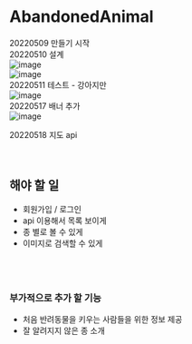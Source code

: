 # AbandonedAnimal

20220509 만들기 시작 <br>
20220510 설계  <br>
![image](https://user-images.githubusercontent.com/76997276/170293576-92763896-4357-47eb-99f7-087f74750753.png)<br>
![image](https://user-images.githubusercontent.com/76997276/170293489-4ffd5825-2086-427f-a9d2-f8968733de73.png)<br>
20220511 테스트 - 강아지만 <br>
![image](https://user-images.githubusercontent.com/76997276/170293757-35f96e2b-bf65-4cf5-98b8-587a8faba974.png)<br>
20220517 배너 추가 <br>
![image](https://user-images.githubusercontent.com/76997276/170293949-b41a7f2e-dda9-4944-bbfe-b6b2837948ab.png)<br>

20220518 지도 api <br><br><br>




## 해야 할 일
- 회원가입 / 로그인 <br>
- api 이용해서 목록 보이게 <br>
- 종 별로 볼 수 있게 <br>
- 이미지로 검색할 수 있게 <br><br><br><br>


### 부가적으로 추가 할 기능
- 처음 반려동물을 키우는 사람들을 위한 정보 제공 <br>
- 잘 알려지지 않은 종 소개 <br>
